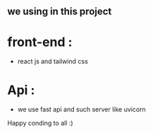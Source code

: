 ## we using in this project 

# front-end : 
- react js and tailwind css

# Api : 
- we use fast api and such server like uvicorn 

 Happy conding to all :)
